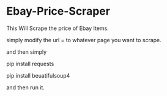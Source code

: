 # Ebay-Price-Scraper
This Will Scrape the price of Ebay Items.

simply modify the url =  to whatever page you want to scrape.

and then simply

pip install requests

pip install beuatifulsoup4

and then run it.
